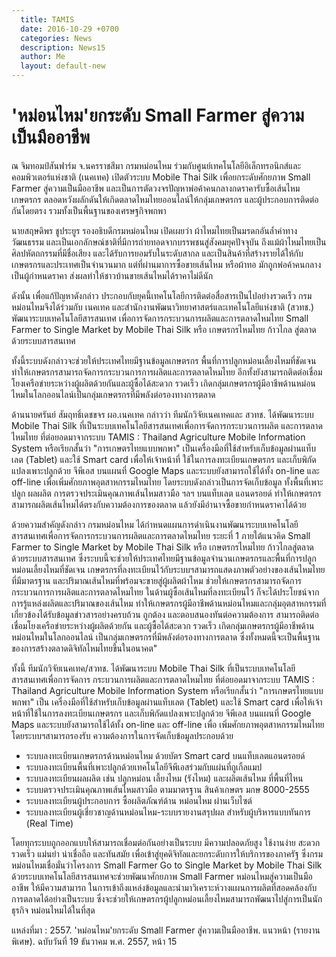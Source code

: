 ```yaml
---
  title: TAMIS
  date: 2016-10-29 +0700		  
  categories: News		
  description: News15
  author: Me		 
  layout: default-new
---
```


# 'หม่อนไหม'ยกระดับ Small Farmer สู่ความเป็นมืออาชีพ  

<p> ณ จิมทอมป์สันฟาร์ม จ.นครราชสีมา กรมหม่อนไหม ร่วมกับศูนย์เทคโนโลยีอิเล็กทรอนิกส์และคอมพิวเตอร์แห่งชาติ (เนคเทค) เปิดตัวระบบ Mobile Thai Silk เพื่อยกระดับศักยภาพ Small Farmer สู่ความเป็นมืออาชีพ และเป็นการตัดวงจรปัญหาพ่อค้าคนกลางกดราคารับซื้อเส้นไหมเกษตรกร ตลอดหวังผลักดันให้เกิดตลาดไหมไทยออนไลน์ให้กลุ่มเกษตรกร และผู้ประกอบการติดต่อกันโดยตรง รวมทั้งเป็นพื้นฐานของเศรษฐกิจพกพา</p>

<p> นายสฤษดิพร ชูประยูร รองอธิบดีกรมหม่อนไหม เปิดเผยว่า ผ้าไหมไทยเป็นมรดกอันล้ำค่าทางวัฒนธรรม และเป็นเอกลักษณ์ชาติที่มีการถ่ายทอดจากบรรพชนสู่สังคมยุคปัจจุบัน ถึงแม้ผ้าไหมไทยเป็นศิลปหัตถกรรมที่มีชื่อเสียง และได้รับการยอมรับในระดับสากล และเป็นสินค้าที่สร้างรายได้ให้กับเกษตรกรและประเทศเป็นจำนวนมาก แต่ที่ผ่านมาการซื้อขายเส้นไหม หรือผ้าทอ มักถูกพ่อค้าคนกลางเป็นผู้กำหนดราคา ส่งผลทำให้ชาวบ้านขายเส้นไหมได้ราคาไม่ดีนัก</p>

<p> ดังนั้น เพื่อแก้ปัญหาดังกล่าว ประกอบกับยุคนี้เทคโนโลยีการติดต่อสื่อสารเป็นไปอย่างรวดเร็ว กรมหม่อนไหมจึงได้ร่วมกับ เนคเทค และสำนักงานพัฒนาวิทยาศาสตร์และเทคโนโลยีแห่งชาติ (สวทช.) พัฒนาระบบเทคโนโลยีสารสนเทศ เพื่อการจัดการกระบวนการผลิตและการตลาดไหมไทย Small Farmer to Single Market by Mobile Thai Silk หรือ เกษตรกรไหมไทย ก้าวไกล สู่ตลาด ด้วยระบบสารสนเทศ</p>

<p> ทั้งนี้ระบบดังกล่าวจะช่วยให้ประเทศไทยมีฐานข้อมูลเกษตรกร พื้นที่การปลูกหม่อนเลี้ยงไหมที่ชัดเจน ทำให้เกษตรกรสามารถจัดการกระบวนการการผลิตและการตลาดไหมไทย อีกทั้งยังสามารถติดต่อเชื่อมโยงเครือข่ายระหว่างผู้ผลิตด้วยกันและผู้ซื้อได้สะดวก รวดเร็ว เกิดกลุ่มเกษตรกรผู้มีอาชีพด้านหม่อนไหมในโลกออนไลน์เป็นกลุ่มเกษตรกรที่มีพลังต่อรองทางการตลาด</p>

<p> ด้านนายศรันย์ สัมฤทธิ์เดชขจร ผอ.เนคเทค กล่าวว่า ทีมนักวิจัยเนคเทคและ สวทช. ได้พัฒนาระบบ Mobile Thai Silk ที่เป็นระบบเทคโนโลยีสารสนเทศเพื่อการจัดการกระบวนการผลิต และการตลาดไหมไทย ที่ต่อยอดมาจากระบบ TAMIS : Thailand Agriculture Mobile Information System หรือเรียกสั้นว่า "การเกษตรไทยแบบพกพา" เป็นเครื่องมือที่ใช้สำหรับเก็บข้อมูลผ่านแท็บเลต (Tablet) และใช้ Smart card เพื่อให้เจ้าหน้าที่ ใช้ในการลงทะเบียนเกษตรกร และเก็บพิกัดแปลงเพาะปลูกด้วย จีพีเอส บนแผนที่ Google Maps และระบบยังสามารถใช้ได้ทั้ง on-line และ off-line เพื่อเพิ่มศักยภาพอุตสาหกรรมไหมไทย โดยระบบดังกล่าวเป็นการจัดเก็บข้อมูล ทั้งพื้นที่เพาะปลูก ผลผลิต การตรวจประเมินคุณภาพเส้นไหมสาวมือ ฯลฯ บนแท็บเลต แอนดรอยด์ ทำให้เกษตรกรสามารถผลิตเส้นไหมได้ตรงกับความต้องการของตลาด แล้วยังมีอำนาจซื้อขายกำหนดราคาได้ด้วย</p>

<p> ด้วยความสำคัญดังกล่าว กรมหม่อนไหม ได้กำหนดแผนการดำเนินงานพัฒนาระบบเทคโนโลยีสารสนเทศเพื่อการจัดการกระบวนการผลิตและการตลาดไหมไทย ระยะที่ 1 ภายใต้แนวคิด Small Farmer  to Single Market by Mobile Thai Silk หรือ เกษตรกรไหมไทย ก้าวไกลสู่ตลาด ด้วยระบบสารสนเทศ ซึ่งระบบนี้จะช่วยให้ประเทศไทยมีฐานข้อมูลจำนวนเกษตรกรและพื้นที่การปลูกหม่อนเลี้ยงไหมที่ชัดเจน เกษตรกรที่ลงทะเบียนไว้กับระบบฯสามารถแสดงภาพตัวอย่างของเส้นไหมไทยที่มีมาตรฐาน และปริมาณเส้นไหมที่พร้อมจะขายสู่ผู้ผลิตผ้าไหม ช่วยให้เกษตรกรสามารถจัดการกระบวนการการผลิตและการตลาดไหมไทย ในด้านผู้ซื้อเส้นไหมที่ลงทะเบียนไว้ ก็จะได้ประโยชน์จากการรู้แหล่งผลิตและปริมาณของเส้นไหม ทำให้เกษตรกรผู้มีอาชีพด้านหม่อนไหมและกลุ่มอุตสาหกรรมที่เกี่ยวข้องได้รับข้อมูลข่าวสารอย่างครบถ้วน ถูกต้อง และตอบสนองทันต่อความต้องการ สามารถติดต่อเชื่อมโยงเครือข่ายระหว่างผู้ผลิตด้วยกัน และผู้ซื้อได้สะดวก รวดเร็ว เกิดกลุ่มเกษตรกรผู้มีอาชีพด้านหม่อนไหมในโลกออนไลน์ เป็นกลุ่มเกษตรกรที่มีพลังต่อรองทางการตลาด ซึ่งทั้งหมดนี้จะเป็นพื้นฐานของการสร้างตลาดดิจิทัลไหมไทยขึ้นในอนาคต"</p>

<p> ทั้งนี้ ทีมนักวิจัยเนคเทค/สวทช. ได้พัฒนาระบบ Mobile Thai Silk ที่เป็นระบบเทคโนโลยีสารสนเทศเพื่อการจัดการ กระบวนการผลิตและการตลาดไหมไทย ที่ต่อยอดมาจากระบบ TAMIS : Thailand Agriculture Mobile Information System  หรือเรียกสั้นว่า "การเกษตรไทยแบบพกพา" เป็น เครื่องมือที่ใช้สำหรับเก็บข้อมูลผ่านแท็บเลต (Tablet) และใช้  Smart card เพื่อให้เจ้าหน้าที่ใช้ในการลงทะเบียนเกษตรกร และเก็บพิกัดแปลงเพาะปลูกด้วย จีพีเอส บนแผนที่ Google Maps  และระบบยังสามารถใช้ได้ทั้ง on-line และ off-line เพื่อ เพิ่มศักยภาพอุตสาหกรรมไหมไทย โดยระบบฯสามารถรองรับ ความต้องการในการจัดเก็บข้อมูลประกอบด้วย</p>

- ระบบลงทะเบียนเกษตรกรด้านหม่อนไหม ด้วยบัตร  Smart card บนแท็บเลตแอนดรอยด์
- ระบบลงทะเบียนพื้นที่เพาะปลูกด้วยเทคโนโลยีจีพีเอสร่วมกับแผ่นที่กูเกิ้ลแมป
- ระบบลงทะเบียนผลผลิต เช่น ปลูกหม่อน เลี้ยงไหม (รังไหม) และผลิตเส้นไหม ที่พื้นที่ไหน
- ระบบตรวจประเมินคุณภาพเส้นไหมสาวมือ ตามมาตรฐาน สินค้าเกษตร มกษ 8000-2555
- ระบบลงทะเบียนผู้ประกอบการ ซื้อผลิตภัณฑ์ด้าน หม่อนไหม ผ่านเว็บไซต์
- ระบบลงทะเบียนผู้เชี่ยวชาญด้านหม่อนไหม-ระบบรายงานสรุปผล สำหรับผู้บริหารแบบทันการ (Real Time)

<p> โดยทุกระบบถูกออกแบบให้สามารถเชื่อมต่อกันอย่างเป็นระบบ มีความปลอดภัยสูง ใช้งานง่าย สะดวก รวดเร็ว แม่นยำ น่าเชื่อถือ และทันสมัย เพื่อเข้าสู่ยุคดิจิทัลและยกระดับการให้บริการของภาครัฐ ซึ่งกรมหม่อนไหมเชื่อมั่นว่าโครงการ Small Farmer Go to Single Market by Mobile Thai Silk ด้วยระบบเทคโนโลยีสารสนเทศจะช่วยพัฒนาศักยภาพ Small Farmer หม่อนไหมสู่ความเป็นมืออาชีพ ให้มีความสามารถ ในการเข้าถึงแหล่งข้อมูลและนำมาวิเคราะห์วางแผนการผลิตที่สอดคล้องกับการตลาดได้อย่างเป็นระบบ ซึ่งจะช่วยให้เกษตรกรผู้ปลูกหม่อนเลี้ยงไหมสามารถพัฒนาไปสู่การเป็นนักธุรกิจ หม่อนไหมได้ในที่สุด </p>

<p> แหล่งที่มา : 2557. 'หม่อนไหม'ยกระดับ Small Farmer สู่ความเป็นมืออาชีพ. แนวหน้า (รายงานพิเศษ). ฉบับวันที่ 19 ธันวาคม พ.ศ. 2557, หน้า 15</p>
